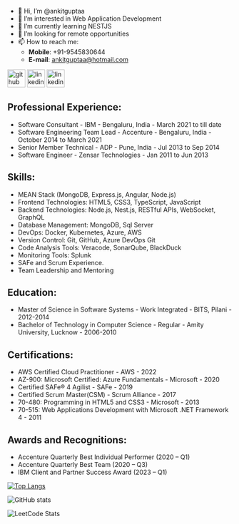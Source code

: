 - 👋 Hi, I’m @ankitguptaa
- 👀 I’m interested in Web Application Development
- 🌱 I’m currently learning NESTJS
- 💞️ I’m looking for remote opportunities
- 📫 How to reach me:
  * **Mobile**: +91-9545830644
  * **E-mail**: ankitguptaa@hotmail.com
    
    
[<img src='https://w7.pngwing.com/pngs/914/758/png-transparent-github-social-media-computer-icons-logo-android-github-logo-computer-wallpaper-banner-thumbnail.png' alt='github' height='40'>](https://github.com/ankitguptaa)  [<img src='https://cdn1.iconfinder.com/data/icons/logotypes/32/circle-linkedin-512.png' alt='linkedin' height='40'>](https://www.linkedin.com/in/ankitguptaaa)  [<img src='https://encrypted-tbn0.gstatic.com/images?q=tbn:ANd9GcRg3_zUOTTVtG0oVsm36rwDXTDpFRwo6Q01J3vdQDE7&s' alt='linkedin' height='40'>](https://leetcode.com/ankitguptaa/)

 
Professional Experience:
--------------------
- Software Consultant - IBM - Bengaluru, India - March 2021 to till date
- Software Engineering Team Lead - Accenture - Bengaluru, India - October 2014 to March 2021
- Senior Member Technical - ADP - Pune, India - Jul 2013 to Sep 2014
- Software Engineer - Zensar Technologies - Jan 2011 to Jun 2013

Skills:
--------------------
- MEAN Stack (MongoDB, Express.js, Angular, Node.js)
- Frontend Technologies: HTML5, CSS3, TypeScript, JavaScript
- Backend Technologies: Node.js, Nest.js, RESTful APIs, WebSocket, GraphQL
- Database Management: MongoDB, Sql Server
- DevOps: Docker, Kubernetes, Azure, AWS 
- Version Control: Git, GitHub, Azure DevOps Git
- Code Analysis Tools: Veracode, SonarQube, BlackDuck
- Monitoring Tools: Splunk
- SAFe and Scrum Experience.
- Team Leadership and Mentoring

Education:
--------------------
- Master of Science in Software Systems - Work Integrated - BITS, Pilani - 2012-2014
- Bachelor of Technology in Computer Science - Regular - Amity University, Lucknow - 2006-2010

Certifications:
--------------------
- AWS Certified Cloud Practitioner - AWS - 2022
- AZ-900: Microsoft Certified: Azure Fundamentals - Microsoft - 2020
- Certified SAFe® 4 Agilist - SAFe - 2019
- Certified Scrum Master(CSM) - Scrum Alliance - 2017
- 70-480: Programming in HTML5 and CSS3 - Microsoft - 2013
- 70-515: Web Applications Development with Microsoft .NET Framework 4 - 2011

Awards and Recognitions:
--------------------
- Accenture Quarterly Best Individual Performer (2020 – Q1)
- Accenture Quarterly Best Team (2020 – Q3)
- IBM Client and Partner Success Award (2023 – Q1)

[![Top Langs](https://github-readme-stats.vercel.app/api/top-langs/?username=ankitguptaa)](https://github.com/ankitguptaa)

![GitHub stats](https://github-readme-stats.vercel.app/api?username=ankitguptaa&show_icons=true)  

![LeetCode Stats](https://leetcard.jacoblin.cool/ankitguptaa?theme=dark&font=Sansita)

